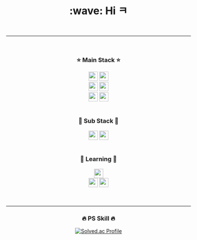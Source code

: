 <div align="center">
  <h1>:wave: Hi ㅋ</h1>
  <br>
  <hr></hr>
  <br>
  <h3>⭐ Main Stack ⭐</h3>
  <img src="https://img.shields.io/badge/Java-007396?style=flat-square&logo=Java&logoColor=white " height="25"/>
    <img src="https://img.shields.io/badge/Spring-6DB33F?style=flat-square&logo=spring&logoColor=white" height="25"/>
  <br>
    <img src="https://img.shields.io/badge/Dart-0175C2?style=flat-square&logo=dart&logoColor=white" height="25"/>
  <img src="https://img.shields.io/badge/Flutter-02569B?style=flat-square&logo=flutter&logoColor=white" height="25"/>
  <br>
  <img src="https://img.shields.io/badge/MqSql-4479A1?style=flat-square&logo=mysql&logoColor=white" height="25"/>
  <img src="https://img.shields.io/badge/Oracle-F80000?style=for-the-badge&logo=oracle&logoColor=white" height="25">
  <br><br>
  <h3>🔶 Sub Stack 🔶</h3>
  <img src="https://img.shields.io/badge/Javascript-ffb13b?style=flat-square&logo=javascript&logoColor=white" height="25"/>
    <img src="https://img.shields.io/badge/Node.js-339933?style=flat-square&logo=nodedotjs&logoColor=white" height="25"/>
  <br><br>
  <h3>📖 Learning 📖</h3>
      <img src="https://img.shields.io/badge/Spring-6DB33F?style=flat-square&logo=spring&logoColor=white" height="25"/>
  <br>
      <img src="https://img.shields.io/badge/AWS-232F3E?style=flat-square&logo=amazonwebservices&logoColor=white" height="25"/>
        <img src="https://img.shields.io/badge/Docker-2496ED?style=flat-square&logo=docker&logoColor=white" height="25"/>
  <br>
<br><br>
  
  <hr></hr>
  <h3>🔥 PS Skill 🔥</h3>

[![Solved.ac Profile](http://mazassumnida.wtf/api/v2/generate_badge?boj=ncsual)](https://solved.ac/ncsual/)
</div>

